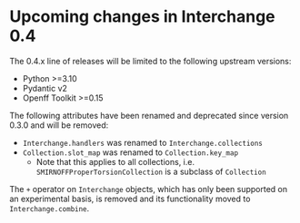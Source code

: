 # Upcoming changes in Interchange 0.4

The 0.4.x line of releases will be limited to the following upstream versions:

* Python >=3.10
* Pydantic v2
* Openff Toolkit >=0.15

The following attributes have been renamed and deprecated since version 0.3.0 and will be removed:

* `Interchange.handlers` was renamed to `Interchange.collections`
* `Collection.slot_map` was renamed to `Collection.key_map`
  * Note that this applies to all collections, i.e. `SMIRNOFFProperTorsionCollection` is a subclass of `Collection`

The `+` operator on `Interchange` objects, which has only been supported on an experimental basis, is removed and its functionality moved to `Interchange.combine`.
